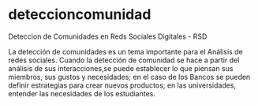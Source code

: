 # deteccioncomunidad
Deteccion de Comunidades en Reds Sociales Digitales - RSD

La detección de comunidades es un tema importante para el Análisis de redes sociales.
Cuando la detección de comunidad se hace a partir del análisis de sus interacciones,se 
puede  establecer lo que piensan sus miembros, sus gustos y necesidades; en el caso de
los Bancos se pueden definir estrategias para crear nuevos productos; en las universidades,
entender las necesidades de los estudiantes.
